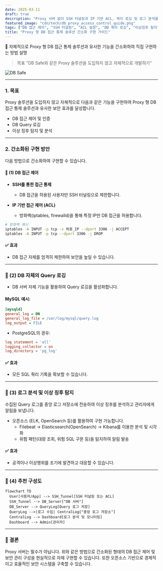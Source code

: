 ```yaml
---
date: 2025-03-11
draft: true
description: "Proxy 서버 없이 SSH 터널링과 IP 기반 ACL, 쿼리 로깅 및 로그 분석을 활용해 DB 접근 제어를 간소화하여 구축하는 가이드"
featured_image: "cdn/tech/db_proxy_access_control_guide.png"
tags: ["DB 접근 제어", "SSH 터널링", "ACL 설정", "DB 쿼리 로깅", "이상징후 탐지", "보안 관리"]
title: "Proxy 형 DB 접근 통제 솔루션 간소화 구현 가이드"
---
```



📖 자체적으로 Proxy 형 DB 접근 통제 솔루션과 유사한 기능을 간소화하여 직접 구현하는 방법 설명

> 목표 "DB Safe와 같은 Proxy 솔루션을 도입하지 않고 자체적으로 개발하기"

![DB Safe](https://blog.plura.io/cdn/tech/db_proxy_access_control_guide.png)
<!--more-->

---

### 1. 목표

Proxy 솔루션을 도입하지 않고 자체적으로 다음과 같은 기능을 구현하여 Proxy 형 DB 접근 통제 솔루션과 유사한 보안 효과를 달성합니다.

- DB 접근 제어 및 인증
- DB Query 로깅
- 이상 징후 탐지 및 분석

---

### 2. 간소화된 구현 방안

다음 방법으로 간소화하여 구현할 수 있습니다.

#### 📌 (1) DB 접근 제어

- **SSH를 통한 접근 통제**

  - DB 접근을 허용된 사용자만 SSH 터널링으로 제한합니다.

- **IP 기반 접근 제어 (ACL)**

  - 방화벽(iptables, firewalld)을 통해 특정 IP만 DB 접근을 허용합니다.

```bash
# 방화벽 예시
iptables -A INPUT -p tcp -s 허용_IP --dport 3306 -j ACCEPT
iptables -A INPUT -p tcp --dport 3306 -j DROP
```

#### ✅ 효과

- DB 접근 자체를 엄격히 제한하여 보안을 높일 수 있습니다.

---

### 📌 (2) DB 자체의 Query 로깅

- DB 서버 자체 기능을 활용하여 Query 로깅을 활성화합니다.

#### MySQL 예시:

```ini
[mysqld]
general_log = ON
general_log_file = /var/log/mysql/query.log
log_output = FILE
```

- PostgreSQL의 경우:

```conf
log_statement = 'all'
logging_collector = on
log_directory = 'pg_log'
```

#### ✅ 효과

- 모든 SQL 쿼리 기록을 확보할 수 있습니다.

---

### 📌 (3) 로그 분석 및 이상 징후 탐지

수집된 Query 로그를 중앙 로그 저장소에 전송하여 이상 징후를 분석하고 관리자에게 알림을 보냅니다.

- 오픈소스 (ELK, OpenSearch 등)를 활용하여 구현 가능합니다.
  - Filebeat → Elasticsearch(OpenSearch) → Kibana를 이용한 분석 및 시각화
  - 위험 패턴(대량 조회, 위험 SQL 구문 등)을 탐지하여 알림 발송

#### ✅ 효과

- 공격이나 이상행위를 조기에 발견하고 대응할 수 있습니다.

---

### 📌 (4) 추천 구성도

```mermaid
flowchart TD
  User[사용자/App] --> SSH_Tunnel[SSH 터널링 또는 ACL]
  SSH_Tunnel --> DB_Server["DB 서버"]
  DB_Server --> QueryLog[Query 로그 저장]
  QueryLog -->|로그 수집| CentralLog["중앙 로그 저장소"]
  CentralLog --> Dashboard[로그 분석 및 모니터링]
  Dashboard --> Admin[관리자]
```

---

### 📌 결론

Proxy 서버는 필수가 아닙니다. 위와 같은 방법으로 간소화된 형태의 DB 접근 제어 및 보안 관리 구성을 현실적으로 자체 구현할 수 있습니다. 또한 오픈소스 기반으로 경제적이고 효율적인 보안 시스템을 구축할 수 있습니다.

